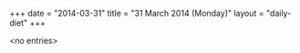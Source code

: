 +++
date = "2014-03-31"
title = "31 March 2014 (Monday)"
layout = "daily-diet"
+++


\<no entries\>
